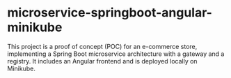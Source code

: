 # microservice-springboot-angular-minikube
This project is a proof of concept (POC) for an e-commerce store, implementing a Spring Boot microservice architecture with a gateway and a registry. It includes an Angular frontend and is deployed locally on Minikube.
